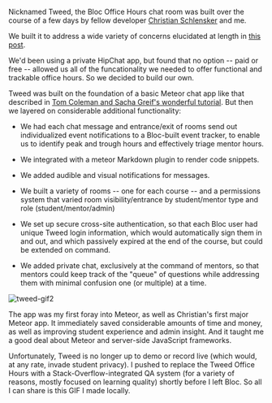 Nicknamed Tweed, the Bloc Office Hours chat room was built over the course of a few days by fellow developer [Christian Schlensker](https://www.github.com/wordofchristian) and me.

We built it to address a wide variety of concerns elucidated at length in [this post](/blog/blocchat-part-1).

We'd been using a private HipChat app, but found that no option -- paid or free -- allowed us all of the funcationality we needed to offer functional and trackable office hours. So we decided to build our own.

Tweed was built on the foundation of a basic Meteor chat app like that described in [Tom Coleman and Sacha Greif's wonderful tutorial](https://www.discovermeteor.com/). But then we layered on considerable additional functionality:

- We had each chat message and entrance/exit of rooms send out individualized event notifications to a Bloc-built event tracker, to enable us to identify peak and trough hours and effectively triage mentor hours.

- We integrated with a meteor Markdown plugin to render code snippets.

- We added audible and visual notifications for messages.

- We built a variety of rooms -- one for each course -- and a permissions system that varied room visibility/entrance by student/mentor type and role (student/mentor/admin)

- We set up secure cross-site authentication, so that each Bloc user had unique Tweed login information, which would automatically sign them in and out, and which passively expired at the end of the course, but could be extended on command.

- We added private chat, exclusively at the command of mentors, so that mentors could keep track of the "queue" of questions while addressing them with minimal confusion one (or multiple) at a time.

![tweed-gif2](https://dl.dropboxusercontent.com/s/scvlkf1fdu8ds6m/tweed-gif2.gif?dl=0)

The app was my first foray into Meteor, as well as Christian's first major Meteor app. It immediately saved considerable amounts of time and money, as well as improving student experience and admin insight. And it taught me a good deal about Meteor and server-side JavaScript frameworks.

Unfortunately, Tweed is no longer up to demo or record live (which would, at any rate, invade student privacy). I pushed to replace the Tweed Office Hours with a Stack-Overflow-integrated QA system (for a variety of reasons, mostly focused on learning quality) shortly before I left Bloc. So all I can share is this GIF I made locally.